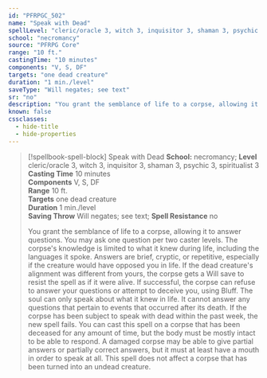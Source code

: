 ```yaml
---
id: "PFRPGC_502"
name: "Speak with Dead"
spellLevel: "cleric/oracle 3, witch 3, inquisitor 3, shaman 3, psychic 3, spiritualist 3"
school: "necromancy"
source: "PFRPG Core"
range: "10 ft."
castingTime: "10 minutes"
components: "V, S, DF"
targets: "one dead creature"
duration: "1 min./level"
saveType: "Will negates; see text"
sr: "no"
description: "You grant the semblance of life to a corpse, allowing it to answer questions. You may ask one question per two caster levels. The corpse's knowledge is limited to what it knew during life, including the languages it spoke. Answers are brief, cryptic, or repetitive, especially if the creature would have opposed you in life.  If the dead creature's alignment was different from yours, the corpse gets a Will save to resist the spell as if it were alive.  If successful, the corpse can refuse to answer your questions or attempt to deceive you, using Bluff. The soul can only speak about what it knew in life. It cannot answer any questions that pertain to events that occurred after its death.  If the corpse has been subject to speak with dead within the past week, the new spell fails. You can cast this spell on a corpse that has been deceased for any amount of time, but the body must be mostly intact to be able to respond. A damaged corpse may be able to give partial answers or partially correct answers, but it must at least have a mouth in order to speak at all. This spell does not affect a corpse that has been turned into an undead creature."
known: false
cssclasses:
  - hide-title
  - hide-properties
---
```


> [!spellbook-spell-block] Speak with Dead
> **School:** necromancy; **Level** cleric/oracle 3, witch 3, inquisitor 3, shaman 3, psychic 3, spiritualist 3
> **Casting Time** 10 minutes  
> **Components** V, S, DF  
> **Range** 10 ft.  
> **Targets** one dead creature  
> **Duration** 1 min./level  
> **Saving Throw** Will negates; see text; **Spell Resistance** no
> 
> You grant the semblance of life to a corpse, allowing it to answer questions. You may ask one question per two caster levels. The corpse's knowledge is limited to what it knew during life, including the languages it spoke. Answers are brief, cryptic, or repetitive, especially if the creature would have opposed you in life.  If the dead creature's alignment was different from yours, the corpse gets a Will save to resist the spell as if it were alive.  If successful, the corpse can refuse to answer your questions or attempt to deceive you, using Bluff. The soul can only speak about what it knew in life. It cannot answer any questions that pertain to events that occurred after its death.  If the corpse has been subject to speak with dead within the past week, the new spell fails. You can cast this spell on a corpse that has been deceased for any amount of time, but the body must be mostly intact to be able to respond. A damaged corpse may be able to give partial answers or partially correct answers, but it must at least have a mouth in order to speak at all. This spell does not affect a corpse that has been turned into an undead creature.